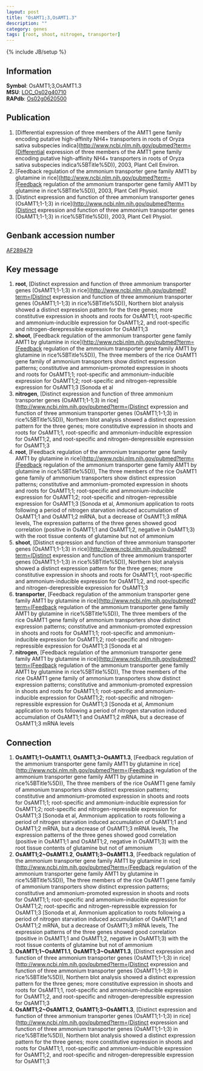 ```yaml
---
layout: post
title: "OsAMT1;3,OsAMT1.3"
description: ""
category: genes
tags: [root, shoot, nitrogen, transporter]
---
```

{% include JB/setup %}

## Information
__Symbol__: OsAMT1;3,OsAMT1.3  
__MSU__: [LOC_Os02g40710](http://rice.plantbiology.msu.edu/cgi-bin/ORF_infopage.cgi?orf=LOC_Os02g40710)  
__RAPdb__: [Os02g0620500](http://rapdb.dna.affrc.go.jp/viewer/gbrowse_details/irgsp1?name=Os02g0620500)  

## Publication
1. [Differential expression of three members of the AMT1 gene family encoding putative high-affinity NH4+ transporters in roots of Oryza sativa subspecies indica](http://www.ncbi.nlm.nih.gov/pubmed?term=(Differential expression of three members of the AMT1 gene family encoding putative high-affinity NH4+ transporters in roots of Oryza sativa subspecies indica%5BTitle%5D)), 2003, Plant Cell Environ.
2. [Feedback regulation of the ammonium transporter gene family AMT1 by glutamine in rice](http://www.ncbi.nlm.nih.gov/pubmed?term=(Feedback regulation of the ammonium transporter gene family AMT1 by glutamine in rice%5BTitle%5D)), 2003, Plant Cell Physiol.
3. [Distinct expression and function of three ammonium transporter genes (OsAMT1;1-1;3) in rice](http://www.ncbi.nlm.nih.gov/pubmed?term=(Distinct expression and function of three ammonium transporter genes (OsAMT1;1-1;3) in rice%5BTitle%5D)), 2003, Plant Cell Physiol.

## Genbank accession number
[AF289479](http://www.ncbi.nlm.nih.gov/nuccore/AF289479)

## Key message
1. __root__, [Distinct expression and function of three ammonium transporter genes (OsAMT1;1-1;3) in rice](http://www.ncbi.nlm.nih.gov/pubmed?term=(Distinct expression and function of three ammonium transporter genes (OsAMT1;1-1;3) in rice%5BTitle%5D)),  Northern blot analysis showed a distinct expression pattern for the three genes; more constitutive expression in shoots and roots for OsAMT1;1, root-specific and ammonium-inducible expression for OsAMT1;2, and root-specific and nitrogen-derepressible expression for OsAMT1;3
2. __shoot__, [Feedback regulation of the ammonium transporter gene family AMT1 by glutamine in rice](http://www.ncbi.nlm.nih.gov/pubmed?term=(Feedback regulation of the ammonium transporter gene family AMT1 by glutamine in rice%5BTitle%5D)), The three members of the rice OsAMT1 gene family of ammonium transporters show distinct expression patterns; constitutive and ammonium-promoted expression in shoots and roots for OsAMT1;1; root-specific and ammonium-inducible expression for OsAMT1;2; root-specific and nitrogen-repressible expression for OsAMT1;3 [Sonoda et al
3. __nitrogen__, [Distinct expression and function of three ammonium transporter genes (OsAMT1;1-1;3) in rice](http://www.ncbi.nlm.nih.gov/pubmed?term=(Distinct expression and function of three ammonium transporter genes (OsAMT1;1-1;3) in rice%5BTitle%5D)),  Northern blot analysis showed a distinct expression pattern for the three genes; more constitutive expression in shoots and roots for OsAMT1;1, root-specific and ammonium-inducible expression for OsAMT1;2, and root-specific and nitrogen-derepressible expression for OsAMT1;3
4. __root__, [Feedback regulation of the ammonium transporter gene family AMT1 by glutamine in rice](http://www.ncbi.nlm.nih.gov/pubmed?term=(Feedback regulation of the ammonium transporter gene family AMT1 by glutamine in rice%5BTitle%5D)), The three members of the rice OsAMT1 gene family of ammonium transporters show distinct expression patterns; constitutive and ammonium-promoted expression in shoots and roots for OsAMT1;1; root-specific and ammonium-inducible expression for OsAMT1;2; root-specific and nitrogen-repressible expression for OsAMT1;3 [Sonoda et al, Ammonium application to roots following a period of nitrogen starvation induced accumulation of OsAMT1;1 and OsAMT1;2 mRNA, but a decrease of OsAMT1;3 mRNA levels, The expression patterns of the three genes showed good correlation (positive in OsAMT1;1 and OsAMT1;2, negative in OsAMT1;3) with the root tissue contents of glutamine but not of ammonium
5. __shoot__, [Distinct expression and function of three ammonium transporter genes (OsAMT1;1-1;3) in rice](http://www.ncbi.nlm.nih.gov/pubmed?term=(Distinct expression and function of three ammonium transporter genes (OsAMT1;1-1;3) in rice%5BTitle%5D)),  Northern blot analysis showed a distinct expression pattern for the three genes; more constitutive expression in shoots and roots for OsAMT1;1, root-specific and ammonium-inducible expression for OsAMT1;2, and root-specific and nitrogen-derepressible expression for OsAMT1;3
6. __transporter__, [Feedback regulation of the ammonium transporter gene family AMT1 by glutamine in rice](http://www.ncbi.nlm.nih.gov/pubmed?term=(Feedback regulation of the ammonium transporter gene family AMT1 by glutamine in rice%5BTitle%5D)), The three members of the rice OsAMT1 gene family of ammonium transporters show distinct expression patterns; constitutive and ammonium-promoted expression in shoots and roots for OsAMT1;1; root-specific and ammonium-inducible expression for OsAMT1;2; root-specific and nitrogen-repressible expression for OsAMT1;3 [Sonoda et al
7. __nitrogen__, [Feedback regulation of the ammonium transporter gene family AMT1 by glutamine in rice](http://www.ncbi.nlm.nih.gov/pubmed?term=(Feedback regulation of the ammonium transporter gene family AMT1 by glutamine in rice%5BTitle%5D)), The three members of the rice OsAMT1 gene family of ammonium transporters show distinct expression patterns; constitutive and ammonium-promoted expression in shoots and roots for OsAMT1;1; root-specific and ammonium-inducible expression for OsAMT1;2; root-specific and nitrogen-repressible expression for OsAMT1;3 [Sonoda et al, Ammonium application to roots following a period of nitrogen starvation induced accumulation of OsAMT1;1 and OsAMT1;2 mRNA, but a decrease of OsAMT1;3 mRNA levels

## Connection
1. __OsAMT1;1~OsAMT1.1__, __OsAMT1;3~OsAMT1.3__, [Feedback regulation of the ammonium transporter gene family AMT1 by glutamine in rice](http://www.ncbi.nlm.nih.gov/pubmed?term=(Feedback regulation of the ammonium transporter gene family AMT1 by glutamine in rice%5BTitle%5D)), The three members of the rice OsAMT1 gene family of ammonium transporters show distinct expression patterns; constitutive and ammonium-promoted expression in shoots and roots for OsAMT1;1; root-specific and ammonium-inducible expression for OsAMT1;2; root-specific and nitrogen-repressible expression for OsAMT1;3 [Sonoda et al, Ammonium application to roots following a period of nitrogen starvation induced accumulation of OsAMT1;1 and OsAMT1;2 mRNA, but a decrease of OsAMT1;3 mRNA levels, The expression patterns of the three genes showed good correlation (positive in OsAMT1;1 and OsAMT1;2, negative in OsAMT1;3) with the root tissue contents of glutamine but not of ammonium
2. __OsAMT1;2~OsAMT1.2__, __OsAMT1;3~OsAMT1.3__, [Feedback regulation of the ammonium transporter gene family AMT1 by glutamine in rice](http://www.ncbi.nlm.nih.gov/pubmed?term=(Feedback regulation of the ammonium transporter gene family AMT1 by glutamine in rice%5BTitle%5D)), The three members of the rice OsAMT1 gene family of ammonium transporters show distinct expression patterns; constitutive and ammonium-promoted expression in shoots and roots for OsAMT1;1; root-specific and ammonium-inducible expression for OsAMT1;2; root-specific and nitrogen-repressible expression for OsAMT1;3 [Sonoda et al, Ammonium application to roots following a period of nitrogen starvation induced accumulation of OsAMT1;1 and OsAMT1;2 mRNA, but a decrease of OsAMT1;3 mRNA levels, The expression patterns of the three genes showed good correlation (positive in OsAMT1;1 and OsAMT1;2, negative in OsAMT1;3) with the root tissue contents of glutamine but not of ammonium
3. __OsAMT1;1~OsAMT1.1__, __OsAMT1;3~OsAMT1.3__, [Distinct expression and function of three ammonium transporter genes (OsAMT1;1-1;3) in rice](http://www.ncbi.nlm.nih.gov/pubmed?term=(Distinct expression and function of three ammonium transporter genes (OsAMT1;1-1;3) in rice%5BTitle%5D)),  Northern blot analysis showed a distinct expression pattern for the three genes; more constitutive expression in shoots and roots for OsAMT1;1, root-specific and ammonium-inducible expression for OsAMT1;2, and root-specific and nitrogen-derepressible expression for OsAMT1;3
4. __OsAMT1;2~OsAMT1.2__, __OsAMT1;3~OsAMT1.3__, [Distinct expression and function of three ammonium transporter genes (OsAMT1;1-1;3) in rice](http://www.ncbi.nlm.nih.gov/pubmed?term=(Distinct expression and function of three ammonium transporter genes (OsAMT1;1-1;3) in rice%5BTitle%5D)),  Northern blot analysis showed a distinct expression pattern for the three genes; more constitutive expression in shoots and roots for OsAMT1;1, root-specific and ammonium-inducible expression for OsAMT1;2, and root-specific and nitrogen-derepressible expression for OsAMT1;3


